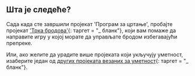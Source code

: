 ## Шта је следеће?

Сада када сте завршили пројекат 'Програм за цртање', пробајте пројекат ['Трка бродова'](https://projects.raspberrypi.org/en/projects/boat-race){: таргет = "_ бланк"}, који вам помаже да направите игру у којој морате да управљате бродом избегавајући препреке.

Или, ако желите да урадите више пројеката који укључују уметност, изаберите један од [других пројеката везаних за уметност](https://projects.raspberrypi.org/en/projects?interests%5B%5D=art){: таргет = "_ бланк"}.
